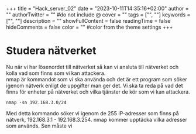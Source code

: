 +++
title = "Hack_server_02"
date = "2023-10-11T14:35:16+02:00"
author = ""
authorTwitter = "" #do not include @
cover = ""
tags = ["", ""]
keywords = ["", ""]
description = ""
showFullContent = false
readingTime = false
hideComments = false
color = "" #color from the theme settings
+++

# Studera nätverket

Nu när vi har lösenordet till nätverket så kan vi ansluta till nätverket och kolla vad som finns som vi kan attackera.
<br> nmap är kommandot som vi ska använda och det är ett program som söker igenom nätverk enligt de uppgifter man ger det. Vi ska ta reda på vad det finns för enheter på nätverket och vilka tjänster de kör som vi kan attackera.

    nmap -sn 192.168.3.0/24

Med detta kommando söker vi igenom de 255 IP-adresser som finns på nätverk, 192.168.3.1 - 192.168.3.254. nmap kommer upptäcka vilka adresser som används. Sen måste vi 